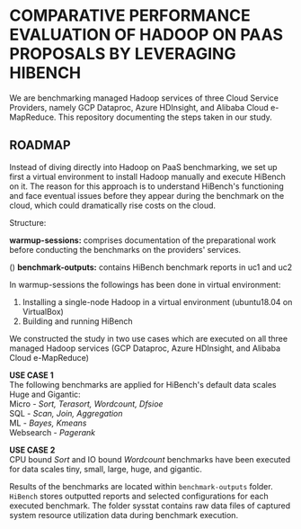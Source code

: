 # COMPARATIVE PERFORMANCE EVALUATION OF HADOOP ON PAAS PROPOSALS BY LEVERAGING HIBENCH

We are benchmarking managed Hadoop services of three Cloud Service Providers, namely GCP Dataproc, Azure HDInsight, and Alibaba Cloud e-MapReduce. This repository documenting the steps taken in our study. 

## ROADMAP

Instead of diving directly into Hadoop on PaaS benchmarking, we set up first a virtual environment to install Hadoop manually and execute HiBench on it. The reason for this approach is to understand HiBench's functioning and face eventual issues before they appear during the benchmark on the cloud, which could dramatically rise costs on the cloud.

Structure:  

**warmup-sessions:** comprises documentation of the preparational work before conducting the benchmarks on the providers' services.  

()
**benchmark-outputs:** contains HiBench benchmark reports in uc1 and uc2

In warmup-sessions the followings has been done in virtual environment:
1. Installing a single-node Hadoop in a virtual environment (ubuntu18.04 on VirtualBox)
2. Building and running HiBench

We constructed the study in two use cases which are executed on all three managed Hadoop services (GCP Dataproc, Azure HDInsight, and Alibaba Cloud e-MapReduce) 

**USE CASE 1**  
The following benchmarks are applied for HiBench's default data scales Huge and Gigantic:  
Micro - _Sort, Terasort, Wordcount, Dfsioe_  
SQL - _Scan, Join, Aggregation_  
ML - _Bayes, Kmeans_  
Websearch - _Pagerank_   
  
**USE CASE 2**    
CPU bound _Sort_ and IO bound _Wordcount_ benchmarks have been executed for data scales tiny, small, large, huge, and gigantic. 
  
Results of the benchmarks are located within `benchmark-outputs` folder. `HiBench` stores outputted reports and selected configurations for each executed benchmark. The folder sysstat contains raw data files of captured system resource utilization data during benchmark execution.  

